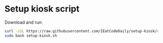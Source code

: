 # Setup kiosk script
Download and run:

```sh
curl -sSL https://raw.githubusercontent.com/IEatCodeDaily/setup-kiosk/refs/heads/main/setup-kiosk.sh -o setup-kiosk.sh
sudo bash setup-kiosk.sh
```